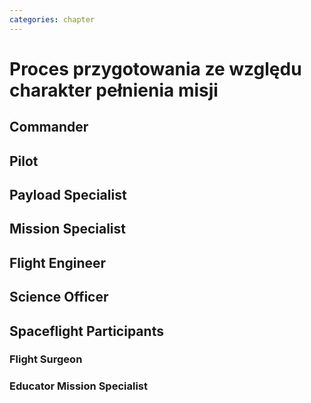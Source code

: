 ```yaml
---
categories: chapter
---
```


# Proces przygotowania ze względu charakter pełnienia misji

## Commander

## Pilot

## Payload Specialist

## Mission Specialist

## Flight Engineer

## Science Officer

## Spaceflight Participants

### Flight Surgeon

### Educator Mission Specialist
